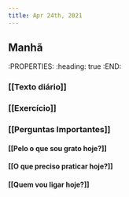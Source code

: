 ```yaml
---
title: Apr 24th, 2021
---
```


## Manhã
:PROPERTIES:
:heading: true
:END:
###
### [[Texto diário]]
####
### [[Exercício]]
####
### [[Perguntas Importantes]]
#### [[Pelo o que sou grato hoje?]]
#### [[O que preciso praticar hoje?]]
#### [[Quem vou ligar hoje?]]
